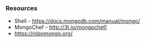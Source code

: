 



### Resources

* Shell - https://docs.mongodb.com/manual/mongo/
* MongoChef - http://3t.io/mongochef/
* https://robomongo.org/
